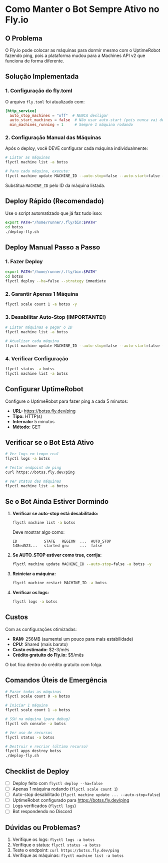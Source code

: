 # Como Manter o Bot Sempre Ativo no Fly.io

## O Problema

O Fly.io pode colocar as máquinas para dormir mesmo com o UptimeRobot fazendo ping, pois a plataforma mudou para a Machines API v2 que funciona de forma diferente.

## Solução Implementada

### 1. Configuração do fly.toml

O arquivo `fly.toml` foi atualizado com:

```toml
[http_service]
  auto_stop_machines = "off"  # NUNCA desligar
  auto_start_machines = false  # Não usar auto-start (pois nunca vai desligar)
  min_machines_running = 1     # Sempre 1 máquina rodando
```

### 2. Configuração Manual das Máquinas

Após o deploy, você DEVE configurar cada máquina individualmente:

```bash
# Listar as máquinas
flyctl machine list -a botss

# Para cada máquina, execute:
flyctl machine update MACHINE_ID --auto-stop=false --auto-start=false -a botss -y
```

Substitua `MACHINE_ID` pelo ID da máquina listada.

## Deploy Rápido (Recomendado)

Use o script automatizado que já faz tudo isso:

```bash
export PATH="/home/runner/.fly/bin:$PATH"
cd botss
./deploy-fly.sh
```

## Deploy Manual Passo a Passo

### 1. Fazer Deploy

```bash
export PATH="/home/runner/.fly/bin:$PATH"
cd botss
flyctl deploy --ha=false --strategy immediate
```

### 2. Garantir Apenas 1 Máquina

```bash
flyctl scale count 1 -a botss -y
```

### 3. Desabilitar Auto-Stop (IMPORTANTE!)

```bash
# Listar máquinas e pegar o ID
flyctl machine list -a botss

# Atualizar cada máquina
flyctl machine update MACHINE_ID --auto-stop=false --auto-start=false -a botss -y
```

### 4. Verificar Configuração

```bash
flyctl status -a botss
flyctl machine list -a botss
```

## Configurar UptimeRobot

Configure o UptimeRobot para fazer ping a cada 5 minutos:

- **URL:** https://botss.fly.dev/ping
- **Tipo:** HTTP(s)
- **Intervalo:** 5 minutos
- **Método:** GET

## Verificar se o Bot Está Ativo

```bash
# Ver logs em tempo real
flyctl logs -a botss

# Testar endpoint de ping
curl https://botss.fly.dev/ping

# Ver status das máquinas
flyctl machine list -a botss
```

## Se o Bot Ainda Estiver Dormindo

1. **Verificar se auto-stop está desabilitado:**
   ```bash
   flyctl machine list -a botss
   ```
   
   Deve mostrar algo como:
   ```
   ID            STATE   REGION  ...  AUTO_STOP
   148ed523...   started gru     ...  false
   ```

2. **Se AUTO_STOP estiver como true, corrija:**
   ```bash
   flyctl machine update MACHINE_ID --auto-stop=false -a botss -y
   ```

3. **Reiniciar a máquina:**
   ```bash
   flyctl machine restart MACHINE_ID -a botss
   ```

4. **Verificar os logs:**
   ```bash
   flyctl logs -a botss
   ```

## Custos

Com as configurações otimizadas:
- **RAM:** 256MB (aumentei um pouco para mais estabilidade)
- **CPU:** Shared (mais barato)
- **Custo estimado:** $2-3/mês
- **Crédito gratuito do Fly.io:** $5/mês

O bot fica dentro do crédito gratuito com folga.

## Comandos Úteis de Emergência

```bash
# Parar todas as máquinas
flyctl scale count 0 -a botss

# Iniciar 1 máquina
flyctl scale count 1 -a botss

# SSH na máquina (para debug)
flyctl ssh console -a botss

# Ver uso de recursos
flyctl status -a botss

# Destruir e recriar (último recurso)
flyctl apps destroy botss
./deploy-fly.sh
```

## Checklist de Deploy

- [ ] Deploy feito com `flyctl deploy --ha=false`
- [ ] Apenas 1 máquina rodando (`flyctl scale count 1`)
- [ ] Auto-stop desabilitado (`flyctl machine update ... --auto-stop=false`)
- [ ] UptimeRobot configurado para https://botss.fly.dev/ping
- [ ] Logs verificados (`flyctl logs`)
- [ ] Bot respondendo no Discord

## Dúvidas ou Problemas?

1. Verifique os logs: `flyctl logs -a botss`
2. Verifique o status: `flyctl status -a botss`
3. Teste o endpoint: `curl https://botss.fly.dev/ping`
4. Verifique as máquinas: `flyctl machine list -a botss`
